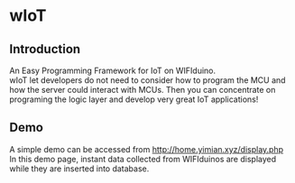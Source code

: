 # wIoT

## Introduction
An Easy Programming Framework for IoT on WIFIduino.<br/>
wIoT let developers do not need to consider how to program the MCU and how the server could interact with MCUs. Then you can concentrate on programing the logic layer and develop very great IoT applications!  

## Demo
A simple demo can be accessed from http://home.yimian.xyz/display.php</br>
In this demo page, instant data collected from WIFIduinos are displayed while they are inserted into database.</br>

